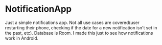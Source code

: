 # NotificationApp
Just a simple notifications app. Not all use cases are covered(user restarting their phone, checking if the date for a new notification isn't set in the past, etc). Database is Room. I made this just to see how notifications work in Android. 
